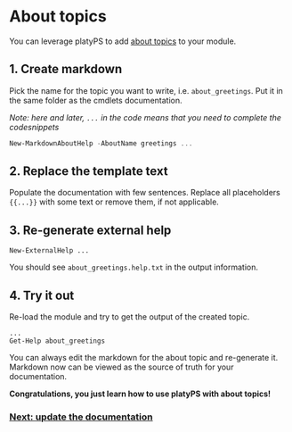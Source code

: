 # About topics

You can leverage platyPS to add [about topics](https://technet.microsoft.com/en-us/library/hh847856.aspx) to your module.

## 1. Create markdown

Pick the name for the topic you want to write, i.e. `about_greetings`.
Put it in the same folder as the cmdlets documentation.

*Note: here and later, `...` in the code means that you need to complete the codesnippets*

```powershell
New-MarkdownAboutHelp -AboutName greetings ...
```

## 2. Replace the template text

Populate the documentation with few sentences.
Replace all placeholders `{{...}}` with some text or remove them, if not applicable.

## 3. Re-generate external help

```
New-ExternalHelp ...
```

You should see `about_greetings.help.txt` in the output information.

## 4. Try it out

Re-load the module and try to get the output of the created topic.

```
...
Get-Help about_greetings
```

You can always edit the markdown for the about topic and re-generate it.
Markdown now can be viewed as the source of truth for your documentation.

**Congratulations, you just learn how to use platyPS with about topics!**

### [Next: update the documentation](03-Update.md)
